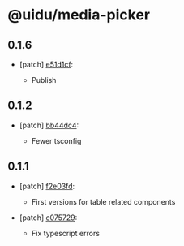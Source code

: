 # @uidu/media-picker

## 0.1.6
- [patch] [e51d1cf](https://github.org/uidu-org/guidu/commits/e51d1cf):

  - Publish

## 0.1.2
- [patch] [bb44dc4](https://github.org/uidu-org/guidu/commits/bb44dc4):

  - Fewer tsconfig

## 0.1.1
- [patch] [f2e03fd](https://github.org/uidu-org/guidu/commits/f2e03fd):

  - First versions for table related components
- [patch] [c075729](https://github.org/uidu-org/guidu/commits/c075729):

  - Fix typescript errors

